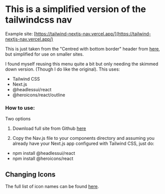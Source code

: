 # This is a simplified version of the tailwindcss nav

Example site: [https://tailwind-nextjs-nav.vercel.app/](https://tailwind-nextjs-nav.vercel.app/)

This is just taken from the "Centred with bottom border" header from [here](https://tailwindui.com/components/marketing/elements/headers), but simplified for use on smaller sites.

I found myself reusing this menu quite a bit but only needing the skimmed down version. (Though I do like the original).
This uses:

- Tailwind CSS
- Next.js
- @headlessui/react
- @heroicons/react/outline

### How to use:
Two options

1. Download full site from Github [here](https://github.com/connherf/tailwind-nextjs-nav)

2. Copy the Nav.js file to your components directory and assuming you already have your Next.js app configured with Tailwind CSS, just do:

- npm install @headlessui/react
- npm install @heroicons/react

## Changing Icons

The full list of icon names can be found [here](https://unpkg.com/browse/@heroicons/react@1.0.6/outline/).